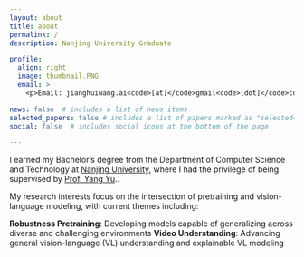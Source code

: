```yaml
---
layout: about
title: about
permalink: /
description: Nanjing University Graduate

profile:
  align: right
  image: thumbnail.PNG
  email: >
    <p>Email: jianghuiwang.ai<code>[at]</code>gmail<code>[dot]</code>com</p>

news: false  # includes a list of news items
selected_papers: false # includes a list of papers marked as "selected={true}"
social: false  # includes social icons at the bottom of the page

---
```


I earned my Bachelor’s degree from the Department of Computer Science and Technology at [Nanjing University](https://www.nju.edu.cn/), where I had the privilege of being supervised by [Prof. Yang Yu](https://www.wolai.com/eyounx/dtR1MTyRXS5tP5Cex4KtdK)..

My research interests focus on the intersection of pretraining and vision-language modeling, with current themes including:

**Robustness Pretraining**: Developing models capable of generalizing across diverse and challenging environments
**Video Understanding**: Advancing general vision-language (VL) understanding and explainable VL modeling
